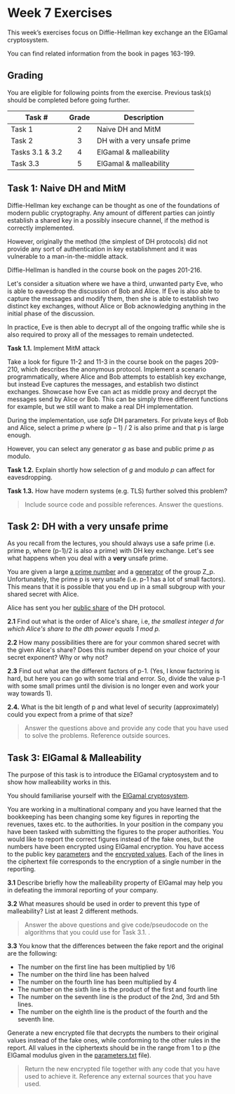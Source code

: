 # Week 7 Exercises

This week’s exercises focus on Diffie-Hellman key exchange an the ElGamal cryptosystem.

You can find related information from the book in pages 163-199. 

## Grading

You are eligible for following points from the exercise. Previous task(s) should be completed before going further.

Task #|Grade|Description|
-----|:---:|-----------|
Task 1 | 2 |  Naive DH and MitM
Task 2 | 3 | DH with a very unsafe prime
Tasks 3.1 & 3.2 | 4 | ElGamal & malleability
Task 3.3| 5 | ElGamal & malleability

## Task 1: Naive DH and MitM ##

Diffie-Hellman key exchange can be thought as one of the foundations of modern public cryptography. Any amount of different parties can jointly establish a shared key in a possibly insecure channel, if the method is correctly implemented.

However, originally the method (the simplest of DH protocols) did not provide any sort of authentication in key establishment and it was vulnerable to a man-in-the-middle attack.

Diffie-Hellman is handled in the course book on the pages 201-216.

Let's consider a situation where we have a third, unwanted party Eve, who is able to eavesdrop the discussion of Bob and Alice. If Eve is also able to capture the messages and modify them, then she is able to establish two distinct key exchanges, without Alice or Bob acknowledging anything in the initial phase of the discussion.

In practice, Eve is then able to decrypt all of the ongoing traffic while she is also required to proxy all of the messages to remain undetected.

**Task 1.1.** Implement MitM attack

Take a look for figure 11-2 and 11-3 in the course book on the pages 209-210, which describes the anonymous protocol. Implement a scenario programmatically, where Alice and Bob attempts to establish key exchange, but instead Eve captures the messages, and establish two distinct exchanges. Showcase how Eve can act as middle proxy and decrypt the messages send by Alice or Bob. This can be simply three different functions for example, but we still want to make a real DH implementation.

During the implementation, use *safe* DH parameters. For private keys of Bob and Alice, select a prime *p* where (p – 1) / 2 is also prime and that p is large enough.


However, you can select any generator *g* as base and public prime *p* as modulo. 

**Task 1.2.** Explain shortly how selection of *g* and modulo *p* can affect for eavesdropping. 


**Task 1.3.** How have modern systems (e.g. TLS) further solved this problem?

> Include source code and possible references. Answer the questions.

## Task 2: DH with a very unsafe prime ##

As you recall from the lectures, you should always use a safe prime (i.e. prime p, where (p-1)/2 is also a prime) with DH key exchange. Let's see what happens when you deal with a **very** unsafe prime.

You are given a large [a prime number](t2_files/unsafe_p.txt) and a [generator](t2_files/generator.txt) of the group Z_p. Unfortunately, the prime p is very unsafe (i.e. p-1 has a lot of small factors). This means that it is possible that you end up in a small subgroup with your shared secret with Alice.

Alice has sent you her [public share](t2_files/unsafe_ga.txt) of the DH protocol. 

**2.1** Find out what is the order of Alice's share, i.e, *the smallest integer d for which Alice's share to the dth power equals 1 mod p.*

**2.2** How many possibilities there are for your common shared secret with the given Alice's share? Does this number depend on your choice of your secret exponent? Why or why not?

**2.3** Find out what are the different factors of p-1. (Yes, I know factoring is hard, but here you can go with some trial and error. So, divide the value p-1 with some small primes until the division is no longer even and work your way towards 1). 

**2.4.** What is the bit length of p and what level of security (approximately) could you expect from a prime of that size?

> Answer the questions above and provide any code that you have used to solve the problems. Reference outside sources.

## Task 3: ElGamal & Malleability ##
The purpose of this task is to introduce the ElGamal cryptosystem and to show how malleability works in this.

You should familiarise yourself with the [ElGamal cryptosystem](https://en.wikipedia.org/wiki/ElGamal_encryption).

You are working in a multinational company and you have learned that the bookkeeping has been changing some key figures in reporting the revenues, taxes etc. to the authorities. In your position in the company you have been tasked with submitting the figures to the proper authorities. You would like to report the correct figures instead of the fake ones, but the numbers have been encrypted using ElGamal encryption. You have access to the public key [parameters](t3_files/parameters.txt) and the [encrypted values](t3_files/ciphertexts.txt). Each of the lines in the ciphertext file corresponds to the encryption of a single number in the reporting.

**3.1** Describe briefly how the malleability property of ElGamal may help you in defeating the immoral reporting of your company.

**3.2** What measures should be used in order to prevent this type of malleability? List at least 2 different methods.

> Answer the above questions and give code/pseudocode on the algorithms that you could use for Task 3.1. .

**3.3** You know that the differences between the fake report and the original are the following:
* The number on the first line has been multiplied by 1/6
* The number on the third line has been halved
* The number on the fourth line has been multiplied by 4
* The number on the sixth line is the product of the first and fourth line
* The number on the seventh line is the product of the 2nd, 3rd and 5th lines.
* The number on the eighth line is the product of the fourth and the seventh line.

Generate a new encrypted file that decrypts the numbers to their original values instead of the fake ones, while conforming to the other rules in the report.
All values in the ciphertexts should be in the range from 1 to p (the ElGamal modulus given in the [parameters.txt](t3_files/parameters.txt) file).

> Return the new encrypted file together with any code that you have used to achieve it. Reference any external sources that you have used.

